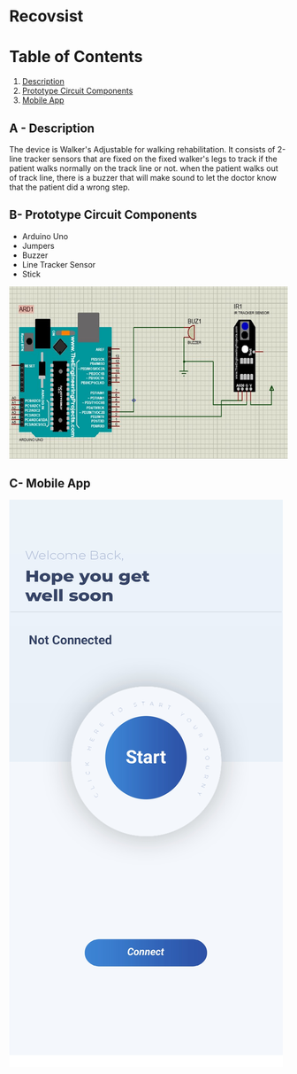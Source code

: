 # Recovsist

# Table of Contents
1. [Description](#a---description)
2. [Prototype Circuit Components](#b--prototype-circuit-components)
2. [Mobile App](#c--mobile-app)



## A - Description
The device is Walker's Adjustable for walking rehabilitation. It consists of 2-line tracker sensors that are fixed on the fixed walker's legs to track if the patient walks normally on the track line or not. when the patient walks out of track line, there is a buzzer that will make sound to let the doctor know that the patient did a wrong step.

## B- Prototype Circuit Components

-	Arduino Uno
-	Jumpers
-	Buzzer
-	Line Tracker Sensor
-	Stick


![img_8.png](img_8.png)

## C- Mobile App

![img_9.png](img_9.png)